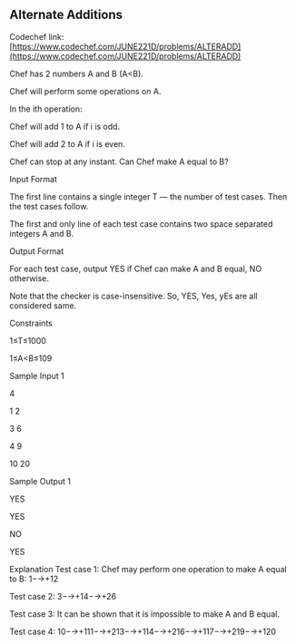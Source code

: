 ## Alternate Additions

Codechef link: [https://www.codechef.com/JUNE221D/problems/ALTERADD](https://www.codechef.com/JUNE221D/problems/ALTERADD)

Chef has 2 numbers A and B (A<B).

Chef will perform some operations on A.

In the ith operation:

Chef will add 1 to A if i is odd.

Chef will add 2 to A if i is even.

Chef can stop at any instant. Can Chef make A equal to B?

Input Format

The first line contains a single integer T — the number of test cases. Then the test cases follow.

The first and only line of each test case contains two space separated integers A and B.

Output Format

For each test case, output YES if Chef can make A and B equal, NO otherwise.


Note that the checker is case-insensitive. So, YES, Yes, yEs are all considered same.

Constraints

1≤T≤1000

1≤A<B≤109

Sample Input 1 

4

1 2

3 6

4 9

10 20

Sample Output 1 

YES

YES

NO

YES

Explanation
Test case 1: Chef may perform one operation to make A equal to B: 1−→+12

Test case 2: 3−→+14−→+26

Test case 3: It can be shown that it is impossible to make A and B equal.


Test case 4: 10−→+111−→+213−→+114−→+216−→+117−→+219−→+120

